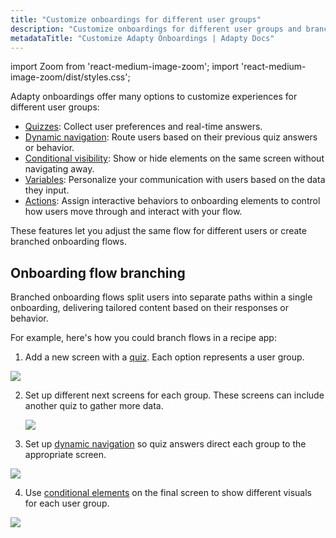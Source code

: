 ```yaml
---
title: "Customize onboardings for different user groups"
description: "Customize onboardings for different user groups and branch flows based on their choices."
metadataTitle: "Customize Adapty Onboardings | Adapty Docs"
---
```


import Zoom from 'react-medium-image-zoom';
import 'react-medium-image-zoom/dist/styles.css';

Adapty onboardings offer many options to customize experiences for different user groups:
- [Quizzes](onboarding-quizzes.md): Collect user preferences and real-time answers.
- [Dynamic navigation](onboarding-navigation-branching.md#dynamic-navigation): Route users based on their previous quiz answers or behavior.
- [Conditional visibility](onboarding-navigation-branching.md#element-visibility): Show or hide elements on the same screen without navigating away.
- [Variables](onboarding-variables.md): Personalize your communication with users based on the data they input.
- [Actions](onboarding-actions.md): Assign interactive behaviors to onboarding elements to control how users move through and interact with your flow.

These features let you adjust the same flow for different users or create branched onboarding flows.

## Onboarding flow branching

Branched onboarding flows split users into separate paths within a single onboarding, delivering tailored content based on their responses or behavior.

For example, here's how you could branch flows in a recipe app:
1. Add a new screen with a [quiz](onboarding-quizzes.md). Each option represents a user group.

<Zoom>
  <img src={require('./img/quiz-options.png').default}
  style={{
    border: '1px solid #727272', /* border width and color */
    width: '250px', /* image width */
    display: 'block', /* for alignment */
    margin: '0 auto' /* center alignment */
  }}
/>
</Zoom>

2. Set up different next screens for each group. These screens can include another quiz to gather more data.

   <Zoom>
   <img src={require('./img/onboarding-user-engagement2.png').default}
   style={{
   border: '1px solid #727272', /* border width and color */
   width: '700px', /* image width */
   display: 'block', /* for alignment */
   margin: '0 auto' /* center alignment */
   }}
   />
   </Zoom>
3. Set up [dynamic navigation](onboarding-navigation-branching.md#dynamic-navigation) so quiz answers direct each group to the appropriate screen.

<Zoom>
  <img src={require('./img/branching-quiz.png').default}
  style={{
    border: '1px solid #727272', /* border width and color */
    width: '700px', /* image width */
    display: 'block', /* for alignment */
    margin: '0 auto' /* center alignment */
  }}
/>
</Zoom>

4. Use [conditional elements](onboarding-navigation-branching.md#element-visibility) on the final screen to show different visuals for each user group.

<Zoom>
  <img src={require('./img/conditional-visual.gif').default}
  style={{
    border: '1px solid #727272', /* border width and color */
    width: '700px', /* image width */
    display: 'block', /* for alignment */
    margin: '0 auto' /* center alignment */
  }}
/>
</Zoom>
